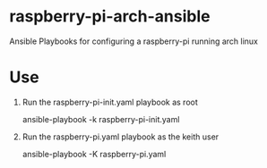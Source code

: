 raspberry-pi-arch-ansible
=========================

Ansible Playbooks for configuring a raspberry-pi running arch linux

Use
===

1. Run the raspberry-pi-init.yaml playbook as root

    ansible-playbook -k raspberry-pi-init.yaml


2. Run the raspberry-pi.yaml playbook as the keith user

    ansible-playbook -K raspberry-pi.yaml 
